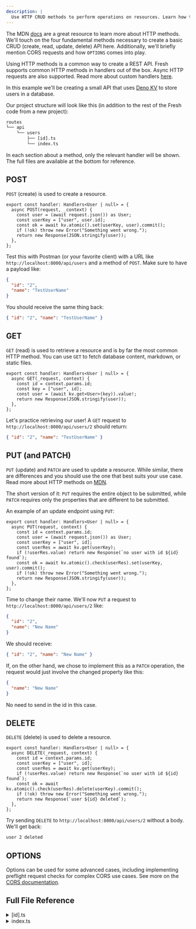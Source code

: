 ```yaml
---
description: |
  Use HTTP CRUD methods to perform operations on resources. Learn how to use HTTP handlers to create a RESTful API.
---
```


The MDN [docs](https://developer.mozilla.org/en-US/docs/Web/HTTP/Methods) are a
great resource to learn more about HTTP methods. We'll touch on the four
fundamental methods necessary to create a basic CRUD (create, read, update,
delete) API here. Additionally, we'll briefly mention CORS requests and how
`OPTIONS` comes into play.

Using HTTP methods is a common way to create a REST API. Fresh supports common
HTTP methods in handlers out of the box. Async HTTP requests are also supported.
Read more about custom handlers [here](/docs/getting-started/custom-handlers).

In this example we'll be creating a small API that uses
[Deno KV](https://deno.com/kv) to store users in a database.

Our project structure will look like this (in addition to the rest of the Fresh
code from a new project):

```txt Project Structure
routes
└── api
    └── users
        ├── [id].ts
        └── index.ts
```

In each section about a method, only the relevant handler will be shown. The
full files are available at the bottom for reference.

## POST

`POST` (create) is used to create a resource.

```tsx routes/api/users/index.ts
export const handler: Handlers<User | null> = {
  async POST(request, _context) {
    const user = (await request.json()) as User;
    const userKey = ["user", user.id];
    const ok = await kv.atomic().set(userKey, user).commit();
    if (!ok) throw new Error("Something went wrong.");
    return new Response(JSON.stringify(user));
  },
};
```

Test this with Postman (or your favorite client) with a URL like
`http://localhost:8000/api/users` and a method of `POST`. Make sure to have a
payload like:

```json
{
  "id": "2",
  "name": "TestUserName"
}
```

You should receive the same thing back:

```json
{ "id": "2", "name": "TestUserName" }
```

## GET

`GET` (read) is used to retrieve a resource and is by far the most common HTTP
method. You can use `GET` to fetch database content, markdown, or static files.

```tsx routes/api/users/[id].ts
export const handler: Handlers<User | null> = {
  async GET(_request, context) {
    const id = context.params.id;
    const key = ["user", id];
    const user = (await kv.get<User>(key)).value!;
    return new Response(JSON.stringify(user));
  },
};
```

Let's practice retrieving our user! A `GET` request to
`http://localhost:8000/api/users/2` should return:

```json
{ "id": "2", "name": "TestUserName" }
```

## PUT (and PATCH)

`PUT` (update) and `PATCH` are used to update a resource. While similar, there
are differences and you should use the one that best suits your use case. Read
more about HTTP methods on
[MDN](https://developer.mozilla.org/en-US/docs/Web/HTTP/Methods).

The short version of it: `PUT` requires the entire object to be submitted, while
`PATCH` requires only the properties that are different to be submitted.

An example of an update endpoint using `PUT`:

```tsx routes/api/users/[id].ts
export const handler: Handlers<User | null> = {
  async PUT(request, context) {
    const id = context.params.id;
    const user = (await request.json()) as User;
    const userKey = ["user", id];
    const userRes = await kv.get(userKey);
    if (!userRes.value) return new Response(`no user with id ${id} found`);
    const ok = await kv.atomic().check(userRes).set(userKey, user).commit();
    if (!ok) throw new Error("Something went wrong.");
    return new Response(JSON.stringify(user));
  },
};
```

Time to change their name. We'll now `PUT` a request to
`http://localhost:8000/api/users/2` like:

```json
{
  "id": "2",
  "name": "New Name"
}
```

We should receive:

```json
{ "id": "2", "name": "New Name" }
```

If, on the other hand, we chose to implement this as a `PATCH` operation, the
request would just involve the changed property like this:

```json
{
  "name": "New Name"
}
```

No need to send in the id in this case.

## DELETE

`DELETE` (delete) is used to delete a resource.

```tsx routes/api/users/[id].ts
export const handler: Handlers<User | null> = {
  async DELETE(_request, context) {
    const id = context.params.id;
    const userKey = ["user", id];
    const userRes = await kv.get(userKey);
    if (!userRes.value) return new Response(`no user with id ${id} found`);
    const ok = await kv.atomic().check(userRes).delete(userKey).commit();
    if (!ok) throw new Error("Something went wrong.");
    return new Response(`user ${id} deleted`);
  },
};
```

Try sending `DELETE` to `http://localhost:8000/api/users/2` without a body.
We'll get back:

```txt
user 2 deleted
```

## OPTIONS

Options can be used for some advanced cases, including implementing preflight
request checks for complex CORS use cases. See more on the
[CORS documentation](/docs/examples/dealing-with-cors).

## Full File Reference

<details>
<summary>[id].ts</summary>

```ts
import { Handlers } from "$fresh/server.ts";

type User = {
  id: string;
  name: string;
};

const kv = await Deno.openKv();

export const handler: Handlers<User | null> = {
  async GET(_request, context) {
    const id = context.params.id;
    const key = ["user", id];
    const user = (await kv.get<User>(key)).value!;
    return new Response(JSON.stringify(user));
  },
  async DELETE(_request, context) {
    const id = context.params.id;
    const userKey = ["user", id];
    const userRes = await kv.get(userKey);
    if (!userRes.value) return new Response(`no user with id ${id} found`);
    const ok = await kv.atomic().check(userRes).delete(userKey).commit();
    if (!ok) throw new Error("Something went wrong.");
    return new Response(`user ${id} deleted`);
  },
  async PUT(request, context) {
    const id = context.params.id;
    const user = (await request.json()) as User;
    const userKey = ["user", id];
    const userRes = await kv.get(userKey);
    if (!userRes.value) return new Response(`no user with id ${id} found`);
    const ok = await kv.atomic().check(userRes).set(userKey, user).commit();
    if (!ok) throw new Error("Something went wrong.");
    return new Response(JSON.stringify(user));
  },
};
```

</details>

<details>
<summary>index.ts</summary>

```ts
import { Handlers } from "$fresh/server.ts";

type User = {
  id: string;
  name: string;
};

const kv = await Deno.openKv();

export const handler: Handlers<User | null> = {
  async GET(_request, _context) {
    const users = [];
    for await (const res of kv.list({ prefix: ["user"] })) {
      users.push(res.value);
    }
    return new Response(JSON.stringify(users));
  },
  async POST(request, _context) {
    const user = (await request.json()) as User;
    const userKey = ["user", user.id];
    const ok = await kv.atomic().set(userKey, user).commit();
    if (!ok) throw new Error("Something went wrong.");
    return new Response(JSON.stringify(user));
  },
};
```

</details>
